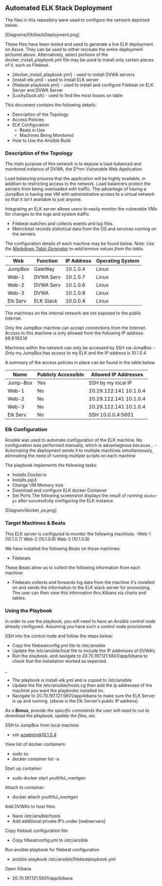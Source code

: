 ## Automated ELK Stack Deployment


The files in this repository were used to configure the network depicted below.


[Diagrams/ElkStackDeployment.png]


These files have been tested and used to generate a live ELK deployment on Azure. They can be used to either recreate the entire deployment pictured above. Alternatively, select portions of the docker_install_playbook.yml file may be used to install only certain pieces of it, such as Filebeat.


* [docker_install_playbook.yml] - used to install DVWA servers
* [install-elk.yml] - used to install ELK server
* [filebeat-playbook.yml] - used to install and configure Filebeat on ELK Server and DVWA Server
* [LuckyDuck.sh] - used to find the most losses on table


This document contains the following details:
- Description of the Topology
- Access Policies
- ELK Configuration
  - Beats in Use
  - Machines Being Monitored
- How to Use the Ansible Build




### Description of the Topology


The main purpose of this network is to expose a load-balanced and monitored instance of DVWA, the D*mn Vulnerable Web Application.


Load balancing ensures that the application will be highly available, in addition to restricting access to the network.
Load balancers protect the servers from being overloaded with traffic. The advantage of having a JumpBox is having one VM with administrative access to a virtual network so that it isn't available to just anyone.


Integrating an ELK server allows users to easily monitor the vulnerable VMs for changes to the logs  and system traffic.
- Filebeat watches and collects events and log files.
- Metricbeat records statistical data from the OS and services running on the servers.


The configuration details of each machine may be found below.
_Note: Use the [Markdown Table Generator](http://www.tablesgenerator.com/markdown_tables) to add/remove values from the table_.

| Web      | Function  | IP Address | Operating System |
|----------|-----------|------------|------------------|
| JumpBox  | GateWay   | 10.1.0.4   | Linux            |
| Web-1    | DVWA Serv | 10.1.0.7   | Linux            |
| Web-2    | DVWA Serv | 10.1.0.6   | Linux            |
| Web-3    | DVWA      | 10.1.0.8   | Linux            |
| Elk Serv | ELK Stack | 10.0.0.4   | Linux            |




The machines on the internal network are not exposed to the public Internet. 


Only the JumpBox machine can accept connections from the Internet. Access to this machine is only allowed from the following IP address: 68.9.193.14




Machines within the network can only be accessed by SSH via JumpBox.
-Only my JumpBox has access to my ELK and the IP address is 10.1.0.4


A summary of the access policies in place can be found in the table below.


| Name     | Publicly Accessible | Allowed IP Addresses   |
|----------|---------------------|------------------------|
| Jump-Box | Yes                 | SSH by my local IP     |
| Web-1    | No                  | 20.29.122.141 10.1.0.4 |
| Web-2    | No                  | 20.29.122.141 10.1.0.4 |
| Web-3    | No                  | 20.29.122.141 10.1.0.4 |
| Elk Serv | No                  | SSH 10.0.0.4:5601      |




### Elk Configuration


Ansible was used to automate configuration of the ELK machine. No configuration was performed manually, which is advantageous because...
-Automating the deployment sends it to multiple machines simultaneously, eliminating the need of running multiple scripts on each machine


The playbook implements the following tasks:
* Installs Docker.io
* Installs pip3
* Change VM Memory size
* Download and configure ELK docker Container
* Set Ports
The following screenshot displays the result of running `docker ps` after successfully configuring the ELK instance.


[Diagram/docker_ps.png]
  



### Target Machines & Beats
This ELK server is configured to monitor the following machines:
-Web-1 (10.1.0.7) Web-2 (10.1.0.6) Web-3 (10.1.0.8)


We have installed the following Beats on these machines:
- Filebeats


These Beats allow us to collect the following information from each machine:
- Filebeats collects and forwards log data from the machine it's installed on and sends the information to the ELK stack server for processing. The user can then view this information thru Kibana via charts and tables.


### Using the Playbook
In order to use the playbook, you will need to have an Ansible control node already configured. Assuming you have such a control node provisioned: 


SSH into the control node and follow the steps below:
- Copy the filebeatconfig.yml file to /etc/ansible
- Update the /etc/ansible/host file to include the IP addresses of DVWA’s
- Run the playbook, and navigate to 20.70.197.121:5601/app/kibana to check that the installation worked as expected.


_
- The playbook is install-elk.yml and is copied to /etc/ansible
- Update the file /etc/ansible/hosts.cg then add the ip addresses of the machine you want the playbooks installed on.
- Navigate to 20.70.197.121:5601/app/kibana to make sure the ELK Server is up and running. (above is the Elk Server’s public IP address)


_As a **Bonus**, provide the specific commands the user will need to run to download the playbook, update the files, etc._


SSH to JumpBox from local machine
* ssh azadmin@10.1.0.4


View list of docker containers:
* sudo su
* docker container list -a


 Start up container:
* sudo docker start youthful_roentgen


Attach to container:
* docker attach youthful_roentgen


Add DVWA’s to host files: 
* Nano /etc/ansible/hosts
* Add additional private IP’s under [webservers]


Copy filebeat configuration file:
* Copy filbeatconfig.yml to /etc/ansible


Run ansible playbook for filebeat configuration
* ansible-playbook /etc/ansible/filebeatplaybook.yml


Open Kibana
* 20.70.197.121:5601/app/kibana
